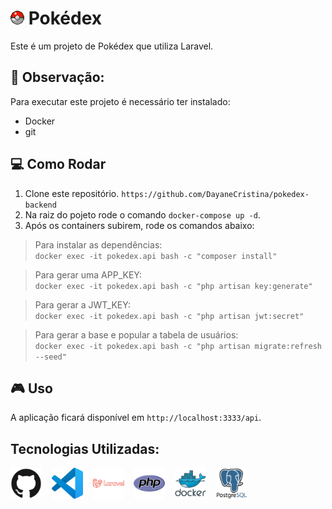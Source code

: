 # ![alt text](pokeball-rotate.png) Pokédex

Este é um projeto de Pokédex que utiliza Laravel.

## 🧐 Observação: 

Para executar este projeto é necessário ter instalado:
- Docker
- git

## 💻 Como Rodar

1. Clone este repositório.
  `https://github.com/DayaneCristina/pokedex-backend`
2. Na raiz do pojeto rode o comando `docker-compose up -d`.
3. Após os containers subirem, rode os comandos abaixo:

> Para instalar as dependências: <br>
`docker exec -it pokedex.api bash -c "composer install"`

> Para gerar uma APP_KEY: <br>
`docker exec -it pokedex.api bash -c "php artisan key:generate"`

> Para gerar a JWT_KEY: <br>
`docker exec -it pokedex.api bash -c "php artisan jwt:secret"`

> Para gerar a base e popular a tabela de usuários: <br>
`docker exec -it pokedex.api bash -c "php artisan migrate:refresh --seed"`

## 🎮 Uso
A aplicação ficará disponível em `http://localhost:3333/api`.

## **Tecnologias Utilizadas:**

<div style="display: inline_block">
  <img align="center" alt="icone-github" height="50" src="https://github.com/devicons/devicon/blob/master/icons/github/github-original.svg">
  &nbsp;&nbsp;
    <img align="center" alt="icone-vs-code" height="50" src="https://github.com/devicons/devicon/blob/master/icons/vscode/vscode-original.svg">
  &nbsp;&nbsp;
    <img align="center" alt="icone-laravel" height="50" src="https://github.com/devicons/devicon/blob/master/icons/laravel/laravel-line-wordmark.svg">
  &nbsp;&nbsp;
    <img align="center" alt="icone-php" height="50" src="https://github.com/devicons/devicon/blob/master/icons/php/php-original.svg">
  &nbsp;&nbsp;
    <img align="center" alt="icone-docker" height="50" src="https://github.com/devicons/devicon/blob/master/icons/docker/docker-original-wordmark.svg">
  &nbsp;&nbsp;
    <img align="center" alt="icone-postgresql" height="50" src="https://github.com/devicons/devicon/blob/master/icons/postgresql/postgresql-original-wordmark.svg">
  &nbsp;&nbsp;
</div>
